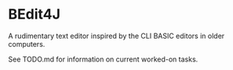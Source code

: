 # BEdit4J

A rudimentary text editor inspired by the CLI BASIC editors in older computers.

See TODO.md for information on current worked-on tasks.
